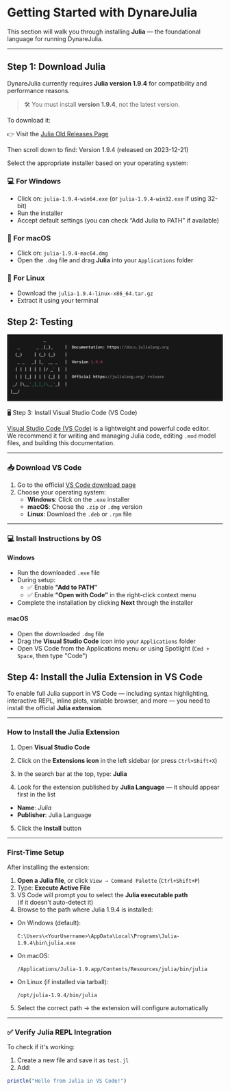 # Getting Started with DynareJulia

This section will walk you through installing **Julia** — the foundational language for running DynareJulia.

---

## Step 1: Download Julia

DynareJulia currently requires **Julia version 1.9.4** for compatibility and performance reasons.

> 🛠️ You must install **version 1.9.4**, not the latest version.

To download it:

👉 Visit the [Julia Old Releases Page](https://julialang.org/downloads/oldreleases/)

Then scroll down to find: 
Version 1.9.4 (released on 2023-12-21)

Select the appropriate installer based on your operating system:

### 💻 For Windows
- Click on: `julia-1.9.4-win64.exe` (or `julia-1.9.4-win32.exe` if using 32-bit)
- Run the installer
- Accept default settings (you can check “Add Julia to PATH” if available)

### 🍎 For macOS
- Click on: `julia-1.9.4-mac64.dmg`
- Open the `.dmg` file and drag **Julia** into your `Applications` folder

### 🐧 For Linux
- Download the `julia-1.9.4-linux-x86_64.tar.gz`
- Extract it using your terminal

## Step 2: Testing

![Julia 1.9.4 Download Section](julia.png)


🖥️ Step 3: Install Visual Studio Code (VS Code)

[Visual Studio Code (VS Code)](https://code.visualstudio.com/) is a lightweight and powerful code editor.  
We recommend it for writing and managing Julia code, editing `.mod` model files, and building this documentation.

---

### 📥 Download VS Code

1. Go to the official [VS Code download page](https://code.visualstudio.com/Download)
2. Choose your operating system:
   - **Windows**: Click on the `.exe` installer
   - **macOS**: Choose the `.zip` or `.dmg` version
   - **Linux**: Download the `.deb` or `.rpm` file

---

### 💻 Install Instructions by OS

#### Windows

- Run the downloaded `.exe` file
- During setup:
  - ✅ Enable **“Add to PATH”**
  - ✅ Enable **“Open with Code”** in the right-click context menu
- Complete the installation by clicking **Next** through the installer

#### macOS

- Open the downloaded `.dmg` file
- Drag the **Visual Studio Code** icon into your `Applications` folder
- Open VS Code from the Applications menu or using Spotlight (`Cmd + Space`, then type "Code")


## Step 4: Install the Julia Extension in VS Code

To enable full Julia support in VS Code — including syntax highlighting, interactive REPL, inline plots, variable browser, and more — you need to install the official **Julia extension**.

---

### How to Install the Julia Extension

1. Open **Visual Studio Code**
2. Click on the **Extensions icon** in the left sidebar (or press `Ctrl+Shift+X`)
3. In the search bar at the top, type: **Julia**

4. Look for the extension published by **Julia Language** — it should appear first in the list

- **Name**: *Julia*
- **Publisher**: Julia Language

5. Click the **Install** button

---

### First-Time Setup

After installing the extension:

1. **Open a Julia file**, or click `View → Command Palette` (`Ctrl+Shift+P`)
2. Type: **Execute Active File**
3. VS Code will prompt you to select the **Julia executable path**  
(if it doesn't auto-detect it)
4. Browse to the path where Julia 1.9.4 is installed:

- On Windows (default):

  ```
  C:\Users\<YourUsername>\AppData\Local\Programs\Julia-1.9.4\bin\julia.exe
  ```

- On macOS:

  ```
  /Applications/Julia-1.9.app/Contents/Resources/julia/bin/julia
  ```

- On Linux (if installed via tarball):

  ```
  /opt/julia-1.9.4/bin/julia
  ```

5. Select the correct path → the extension will configure automatically

---

### ✅ Verify Julia REPL Integration

To check if it's working:

1. Create a new file and save it as `test.jl`
2. Add:

```julia
println("Hello from Julia in VS Code!")



